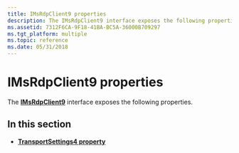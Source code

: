 ```yaml
---
title: IMsRdpClient9 properties
description: The IMsRdpClient9 interface exposes the following properties.
ms.assetid: 7312F6CA-9F18-41BA-BC5A-36000B709297
ms.tgt_platform: multiple
ms.topic: reference
ms.date: 05/31/2018
---
```


# IMsRdpClient9 properties

The [**IMsRdpClient9**](imsrdpclient9.md) interface exposes the following properties.

## In this section

-   [**TransportSettings4 property**](imsrdpclient9-transportsettings4.md)

 

 




